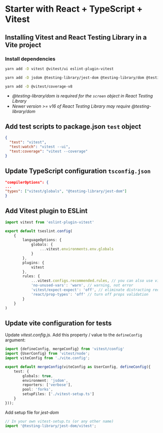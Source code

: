 # Starter with React + TypeScript + Vitest

## Installing Vitest and React Testing Library in a Vite project

### Install dependencies

```sh
yarn add -D vitest @vitest/ui eslint-plugin-vitest
```
```sh
yarn add -D jsdom @testing-library/jest-dom @testing-library/dom @testing-library/react
```
```sh
yarn add -D @vitest/coverage-v8
```
- *@testing-library/dom is required for the `screen` object in React Testing Library*
- *Newer version >= v16 of React Testing Library may require @testing-library/dom*


## Add test scripts to package.json `test` object

```json
{
  "test": "vitest",
  "test:watch": "vitest --ui",
  "test:coverage": "vitest --coverage"
}
```

## Update TypeScript configuration `tsconfig.json`

```json
"compilerOptions": {
...
"types": ["vitest/globals", "@testing-library/jest-dom"]
}
```

## Add Vitest plugin to ESLint

```ts
import vitest from 'eslint-plugin-vitest'

export default tseslint.config(
    {
        languageOptions: {
            globals: {
                ...vitest.environments.env.globals
            }
        },
        plugins: {
            vitest
        },
        rules: {
            ...vitest.configs.recommended.rules, // you can also use vitest.configs.all.rules to enable all rules
            'no-unused-vars': 'warn', // warning, not error
            'vitest/expect-expect': 'off', // eliminate distracting red squiggles while writing tests
            'react/prop-types': 'off' // turn off props validation
        }
    }
)
```

## Update vite configuration for tests

Update _vitest.config.js_. Add this property / value to the `defineConfig` argument:

```ts
import {defineConfig, mergeConfig} from 'vitest/config'
import {UserConfig} from 'vitest/node';
import viteConfig from './vite.config';

export default mergeConfig(viteConfig as UserConfig, defineConfig({
    test: {
        globals: true,
        environment: 'jsdom',
        reporters: ['verbose'],
        pool: 'forks',
        setupFiles: ['./vitest-setup.ts']
    }
}));
```
Add setup file for _jest-dom_

```ts
// In your own vitest-setup.ts (or any other name)
import '@testing-library/jest-dom/vitest';
```